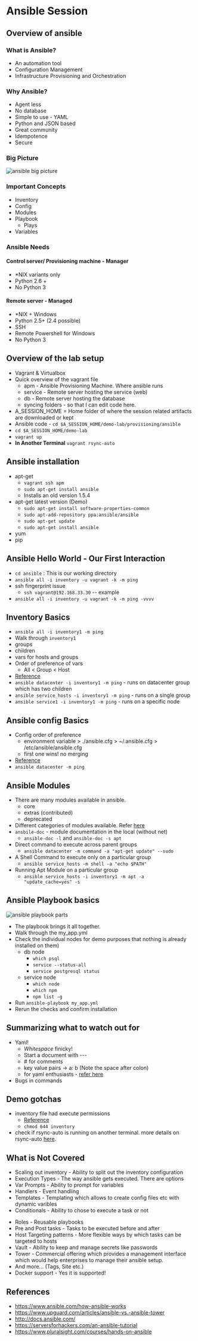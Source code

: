<!-- Used markdown-preview-enhanced for creating slide show (reveal js based) -->
<!--slide-->
# Ansible Session
<!--slide-->
## Overview of ansible

### What is Ansible?
* An automation tool
* Configuration Management
* Infrastructure Provisioning and Orchestration

### Why Ansible?
* Agent less
* No database
* Simple to use - YAML
* Python and JSON based
* Great community
* Idempotence
* Secure

<!--slide-->
### Big Picture
![ansible big picture](./ansible-big-picture.png)

<!--slide-->
### Important Concepts
* Inventory
* Config
* Modules
* Playbook
  * Plays
* Variables
<!--slide-->
### Ansible Needs
#### Control server/ Provisioning machine - Manager
* \*NIX variants only
* Python 2.6 +
* No Python 3

#### Remote server - Managed
* \*NIX + Windows
* Python 2.5+ (2.4 possible)
* SSH
* Remote Powershell for Windows
* No Python 3

<!--slide-->
## Overview of the lab setup
  * Vagrant & Virtualbox
  * Quick overview of the vagrant file
    * apm - Ansible Provisioning Machine. Where ansible runs
    * service - Remote server hosting the service (web)
    * db - Remote server hosting the database
    * syncing folders - so that I can edit code here.
  * A_SESSION_HOME = Home folder of where the session related artifacts are downloaded or kept
  * Ansible code - `cd $A_SESSION_HOME/demo-lab/provisioning/ansible`
  * `cd $A_SESSION_HOME/demo-lab`
  * `vagrant up`
  * **In Another Terminal** `vagrant rsync-auto`

<!--slide-->
## Ansible installation
  * apt-get
    * `vagrant ssh apm`
    * `sudo apt-get install ansible`
    * Installs an old version 1.5.4
  * apt-get latest version (Demo)
    * `sudo apt-get install software-properties-common`
    * `sudo apt-add-repository ppa:ansible/ansible`
    * `sudo apt-get update`
    * `sudo apt-get install ansible`
  * yum
  * pip

<!--slide-->
## Ansible Hello World - Our First Interaction
* `cd ansible` : This is our working directory
* `ansible all -i inventory -u vagrant -k -m ping`
* ssh fingerprint issue
  * `ssh vagrant@192.168.33.30` -- example
* `ansible all -i inventory -u vagrant -k -m ping -vvvv`

<!--slide-->
## Inventory Basics
* `ansible all -i inventory1 -m ping`
* Walk through `inventory1`
* groups
* children
* vars for hosts and groups
* Order of preference of vars
  * All < Group < Host
* [Reference](http://docs.ansible.com/ansible/intro_inventory.html)
* `ansible datacenter -i inventory1 -m ping` - runs on datacenter group which has two children
* `ansible service_hosts -i inventory1 -m ping` - runs on a single group
* `ansible service1 -i inventory1 -m ping` - runs on a specific node

<!--slide-->
## Ansible config Basics
* Config order of preference
  * environment variable > ./ansible.cfg > ~/.ansible.cfg > /etc/ansible/ansible.cfg
  * first one wins! no merging
* [Reference](http://docs.ansible.com/ansible/intro_configuration.html)
* `ansible datacenter -m ping`

<!--slide-->
## Ansible Modules
* There are many modules available in ansible.
  * core
  * extras (contributed)
  * deprecated
* Different categories of modules available. Refer [here](http://docs.ansible.com/ansible/modules_by_category.html)
* `ansbile-doc` - module documentation in the local (without net)
  * `ansible-doc -l` and `ansible-doc -s apt`
* Direct command to execute across parent groups
  * `ansible datacenter -m command -a "apt-get update" --sudo`
* A Shell Command to execute only on a particular group
  * `ansible service_hosts -m shell -a "echo $PATH"`
* Running Apt Module on a particular group
  * `ansible service_hosts -i inventory1 -m apt -a "update_cache=yes" -s`

<!--slide-->
## Ansible Playbook basics
![ansible playbook parts](./playbook-parts.png)
<!--slide-->
* The playbook brings it all together.
* Walk through the my_app.yml
* Check the individual nodes for demo purposes that nothing is already installed on them)
  * db node
    * `which psql`
    * `service --status-all`
    * `service postgresql status`
  * service node
    * `which node`
    * `which npm`
    * `npm list -g`
* Run `ansible-playbook my_app.yml`
* Rerun the checks and confirm installation

<!--slide-->
## Summarizing what to watch out for
* Yaml!
  * _Whitespace_ finicky!
  * Start a document with ---
  * \# for comments
  * key value pairs -> a: b  (Note the space after colon)
  * for yaml enthusiasts - [refer here](http://www.yaml.org/refcard.html)
* Bugs in commands

<!--slide-->
## Demo gotchas
* inventory file had execute permissions
  * [Reference](http://stackoverflow.com/questions/18385925/error-when-running-ansible-playbook)
  * `chmod 644 inventory`
* check if rsync-auto is running on another terminal. more details on rsync-auto [here](https://www.vagrantup.com/docs/cli/rsync-auto.html).

<!--slide-->
## What is Not Covered
* Scaling out inventory - Ability to split out the inventory configuration
* Execution Types - The way ansible gets executed. There are options
* Var Prompts - Ability to prompt for variables
* Handlers - Event handling
* Templates - Templating which allows to create config files etc with dynamic varibles
* Conditionals - Ability to chose to execute a task or not
<!--slide-->
* Roles - Reusable playbooks
* Pre and Post tasks - Tasks to be executed before and after
* Host Targeting patterns - More flexible ways by which tasks can be targeted to hosts
* Vault - Ability to keep and manage secrets like passwords
* Tower - Commercial offering which provides a management interface which would help enterprises to manage their ansible setup.
* And more... (Tags, Site etc.)
* Docker support - Yes it is supported!

<!--slide-->
## References
* https://www.ansible.com/how-ansible-works
* https://www.upguard.com/articles/ansible-vs.-ansible-tower
* http://docs.ansible.com/
* https://serversforhackers.com/an-ansible-tutorial
* https://www.pluralsight.com/courses/hands-on-ansible
